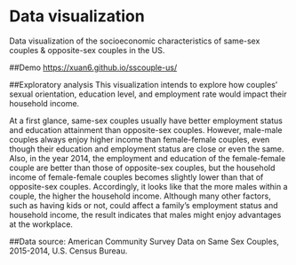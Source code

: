 # Data visualization
Data visualization of the socioeconomic characteristics of same-sex couples & opposite-sex couples in the US.

##Demo
https://xuan6.github.io/sscouple-us/

##Exploratory analysis
This visualization intends to explore how couples’ sexual orientation, education level, and employment rate would impact their household income. 

At a first glance, same-sex couples usually have better employment status and education attainment than opposite-sex couples. However, male-male couples always enjoy higher income than female-female couples, even though their education and employment status are close or even the same. Also, in the year 2014, the employment and education of the female-female couple are better than those of opposite-sex couples, but the household income of female-female couples becomes slightly lower than that of opposite-sex couples. Accordingly, it looks like that the more males within a couple, the higher the household income. Although many other factors, such as having kids or not, could affect a family’s employment status and household income, the result indicates that males might enjoy advantages at the workplace.

##Data source: 
American Community Survey Data on Same Sex Couples, 2015-2014, U.S. Census Bureau.